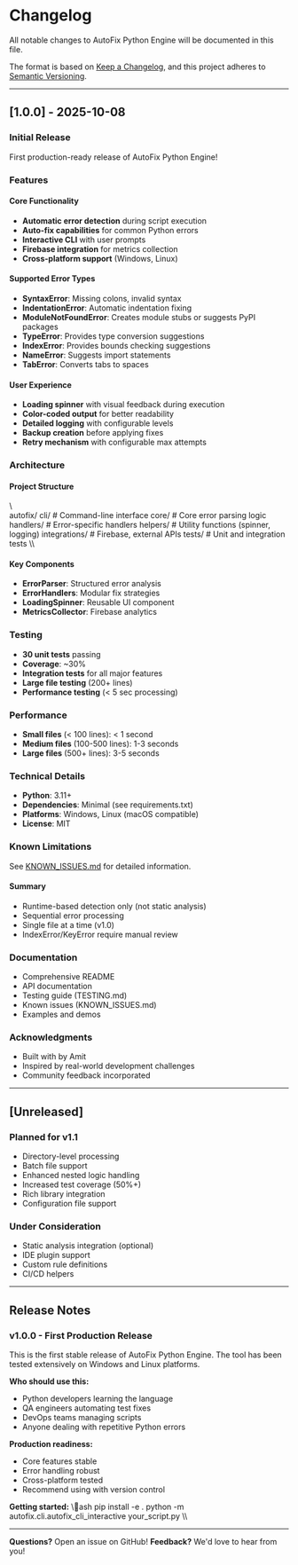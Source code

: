 ﻿# Changelog

All notable changes to AutoFix Python Engine will be documented in this file.

The format is based on [Keep a Changelog](https://keepachangelog.com/en/1.0.0/),
and this project adheres to [Semantic Versioning](https://semver.org/spec/v2.0.0.html).

---

## [1.0.0] - 2025-10-08

###  Initial Release

First production-ready release of AutoFix Python Engine!

###  Features

#### Core Functionality
- **Automatic error detection** during script execution
- **Auto-fix capabilities** for common Python errors
- **Interactive CLI** with user prompts
- **Firebase integration** for metrics collection
- **Cross-platform support** (Windows, Linux)

#### Supported Error Types
-  **SyntaxError**: Missing colons, invalid syntax
-  **IndentationError**: Automatic indentation fixing
-  **ModuleNotFoundError**: Creates module stubs or suggests PyPI packages
-  **TypeError**: Provides type conversion suggestions
-  **IndexError**: Provides bounds checking suggestions
-  **NameError**: Suggests import statements
-  **TabError**: Converts tabs to spaces

#### User Experience
- **Loading spinner** with visual feedback during execution
- **Color-coded output** for better readability
- **Detailed logging** with configurable levels
- **Backup creation** before applying fixes
- **Retry mechanism** with configurable max attempts

###  Architecture

#### Project Structure
\\\
autofix/
 cli/                 # Command-line interface
 core/               # Core error parsing logic
 handlers/           # Error-specific handlers
 helpers/            # Utility functions (spinner, logging)
 integrations/       # Firebase, external APIs
 tests/              # Unit and integration tests
\\\

#### Key Components
- **ErrorParser**: Structured error analysis
- **ErrorHandlers**: Modular fix strategies
- **LoadingSpinner**: Reusable UI component
- **MetricsCollector**: Firebase analytics

###  Testing
- **30 unit tests** passing
- **Coverage**: ~30%
- **Integration tests** for all major features
- **Large file testing** (200+ lines)
- **Performance testing** (< 5 sec processing)

###  Performance
- **Small files** (< 100 lines): < 1 second
- **Medium files** (100-500 lines): 1-3 seconds
- **Large files** (500+ lines): 3-5 seconds

###  Technical Details
- **Python**: 3.11+
- **Dependencies**: Minimal (see requirements.txt)
- **Platforms**: Windows, Linux (macOS compatible)
- **License**: MIT

###  Known Limitations
See [KNOWN_ISSUES.md](KNOWN_ISSUES.md) for detailed information.

#### Summary
- Runtime-based detection only (not static analysis)
- Sequential error processing
- Single file at a time (v1.0)
- IndexError/KeyError require manual review

###  Documentation
-  Comprehensive README
-  API documentation
-  Testing guide (TESTING.md)
-  Known issues (KNOWN_ISSUES.md)
-  Examples and demos

###  Acknowledgments
- Built with  by Amit
- Inspired by real-world development challenges
- Community feedback incorporated

---

## [Unreleased]

###  Planned for v1.1
- Directory-level processing
- Batch file support
- Enhanced nested logic handling
- Increased test coverage (50%+)
- Rich library integration
- Configuration file support

### Under Consideration
- Static analysis integration (optional)
- IDE plugin support
- Custom rule definitions
- CI/CD helpers

---

## Release Notes

### v1.0.0 - First Production Release

This is the first stable release of AutoFix Python Engine. The tool has been tested extensively on Windows and Linux platforms.

**Who should use this:**
- Python developers learning the language
- QA engineers automating test fixes
- DevOps teams managing scripts
- Anyone dealing with repetitive Python errors

**Production readiness:**
-  Core features stable
-  Error handling robust
-  Cross-platform tested
-  Recommend using with version control

**Getting started:**
\\\ash
pip install -e .
python -m autofix.cli.autofix_cli_interactive your_script.py
\\\

---

**Questions?** Open an issue on GitHub!
**Feedback?** We'd love to hear from you!

